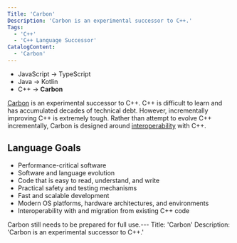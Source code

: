 ```yaml
---
Title: 'Carbon'
Description: 'Carbon is an experimental successor to C++.'
Tags:
  - 'C++'
  - 'C++ Language Successor'
CatalogContent:
  - 'Carbon'
---
```


- JavaScript → TypeScript
- Java → Kotlin
- C++ → **Carbon**

[Carbon](https://github.com/carbon-language/carbon-lang) is an experimental successor to C++. C++ is difficult to learn and has accumulated decades of technical debt. However, incrementally improving C++ is extremely tough. Rather than attempt to evolve C++ incrementally, Carbon is designed around [interoperability](https://en.wikipedia.org/wiki/Interoperability) with C++. 

## Language Goals
- Performance-critical software
- Software and language evolution
- Code that is easy to read, understand, and write
- Practical safety and testing mechanisms
- Fast and scalable development
- Modern OS platforms, hardware architectures, and environments
- Interoperability with and migration from existing C++ code

Carbon still needs to be prepared for full use.---
Title: 'Carbon'
Description: 'Carbon is an experimental successor to C++.'

